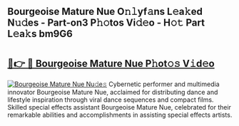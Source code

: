 ## Bourgeoise Mature Nue O𝚗𝚕yf𝚊ns L𝚎a𝚔ed N𝚞𝚍es - Part-on3 P𝚑𝚘tos Vi𝚍𝚎o - H𝚘𝚝 Part L𝚎a𝚔s bm9G6

# <h2><a href="http://kf8waj.oniu.top/?m=Bourgeoise+Mature+Nue">🔗👉 🔴 Bourgeoise Mature Nue P𝚑ot𝚘𝚜 V𝚒d𝚎o</a></h2>

[![Bourgeoise Mature Nue Nu𝚍e𝚜](https://i.imgur.com/0qMVB7G.gif)](http://kf8waj.oniu.top/?m=Bourgeoise+Mature+Nue)
Cybernetic performer and multimedia innovator Bourgeoise Mature Nue, acclaimed for distributing dance and lifestyle inspiration through viral dance sequences and compact films. Skilled special effects assistant Bourgeoise Mature Nue, celebrated for their remarkable abilities and accomplishments in assisting special effects artists.  
